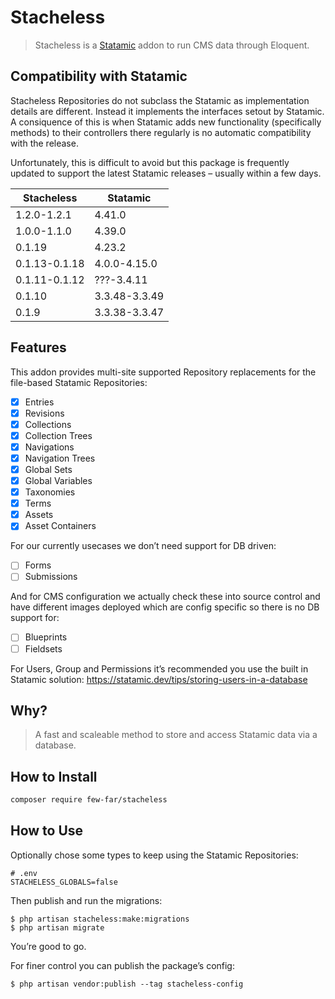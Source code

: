 # Stacheless

> Stacheless is a [Statamic](https://www.statamic.com/) addon to run CMS data through Eloquent.

## Compatibility with Statamic

Stacheless Repositories do not subclass the Statamic as implementation details are different. Instead it implements the interfaces setout by Statamic. A consiquence of this is when Statamic adds new functionality (specifically methods) to their controllers there regularly is no automatic compatibility with the release.

Unfortunately, this is difficult to avoid but this package is frequently updated to support the latest Statamic releases – usually within a few days.

| Stacheless    | Statamic      |
| ------------- | ------------- |
| 1.2.0-1.2.1   | 4.41.0        |
| 1.0.0-1.1.0   | 4.39.0        |
| 0.1.19        | 4.23.2        |
| 0.1.13-0.1.18 | 4.0.0-4.15.0  |
| 0.1.11-0.1.12 | ???-3.4.11    |
| 0.1.10        | 3.3.48-3.3.49 |
| 0.1.9         | 3.3.38-3.3.47 |

## Features

This addon provides multi-site supported Repository replacements for the file-based Statamic Repositories:

- [x] Entries
- [x] Revisions
- [x] Collections
- [x] Collection Trees
- [x] Navigations
- [x] Navigation Trees
- [X] Global Sets
- [X] Global Variables
- [X] Taxonomies
- [X] Terms
- [X] Assets
- [X] Asset Containers

For our currently usecases we don’t need support for DB driven:

- [ ] Forms
- [ ] Submissions

And for CMS configuration we actually check these into source control and have different images deployed which are config specific so there is no DB support for:

- [ ] Blueprints
- [ ] Fieldsets

For Users, Group and Permissions it’s recommended you use the built in Statamic solution: https://statamic.dev/tips/storing-users-in-a-database

## Why?

> A fast and scaleable method to store and access Statamic data via a database.

## How to Install

``` bash
composer require few-far/stacheless
```

## How to Use

Optionally chose some types to keep using the Statamic Repositories:

```
# .env
STACHELESS_GLOBALS=false
```

Then publish and run the migrations:

```
$ php artisan stacheless:make:migrations
$ php artisan migrate
```

You’re good to go.

For finer control you can publish the package’s config:

```
$ php artisan vendor:publish --tag stacheless-config
```

